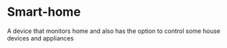 # Smart-home
A device that monitors home and also has the option to control some house devices and appliances 
